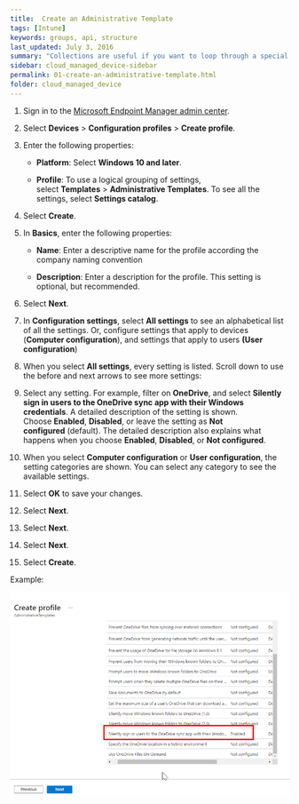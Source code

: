 ```yaml
---
title:  Create an Administrative Template
tags: [Intune]
keywords: groups, api, structure
last_updated: July 3, 2016
summary: "Collections are useful if you want to loop through a special folder of pages that you make available in a content API. You could also use collections if you have a set of articles that you want to treat differently from the other content, with a different layout or format."
sidebar: cloud_managed_device-sidebar
permalink: 01-create-an-administrative-template.html
folder: cloud_managed_device
---
```


1.  Sign in to the [Microsoft Endpoint Manager admin center](https://go.microsoft.com/fwlink/?linkid=2109431).
    
2.  Select **Devices** > **Configuration profiles** > **Create profile**.
    
3.  Enter the following properties:
    
    *   **Platform**: Select **Windows 10 and later**.
        
    *   **Profile**: To use a logical grouping of settings, select **Templates** > **Administrative Templates**. To see all the settings, select **Settings catalog**.
        
4.  Select **Create**.
    
5.  In **Basics**, enter the following properties:
    
    *   **Name**: Enter a descriptive name for the profile according the company naming convention
        
    *   **Description**: Enter a description for the profile. This setting is optional, but recommended.
        
6.  Select **Next**.
    
7.  In **Configuration settings**, select **All settings** to see an alphabetical list of all the settings. Or, configure settings that apply to devices (**Computer configuration**), and settings that apply to users **(User configuration**)
    
8.  When you select **All settings**, every setting is listed. Scroll down to use the before and next arrows to see more settings:
    
9.  Select any setting. For example, filter on **OneDrive**, and select **Silently sign in users to the OneDrive sync app with their Windows credentials**. A detailed description of the setting is shown. Choose **Enabled**, **Disabled**, or leave the setting as **Not configured** (default). The detailed description also explains what happens when you choose **Enabled**, **Disabled**, or **Not configured**.
    
10.  When you select **Computer configuration** or **User configuration**, the setting categories are shown. You can select any category to see the available settings.
    
11.  Select **OK** to save your changes.
    
12.  Select **Next**.
    
13.  Select **Next**.
    
14.  Select **Next**.
    
15.  Select **Create**.
    

Example:

![](attachments/2013298858/2013331583.png)